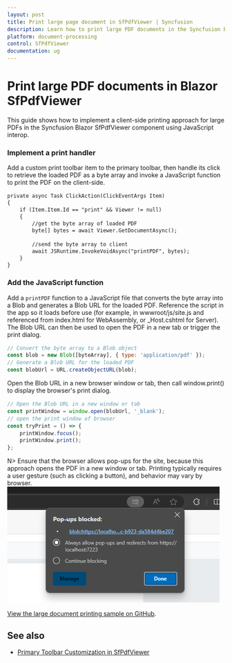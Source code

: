 ```yaml
---
layout: post
title: Print large page document in SfPdfViewer | Syncfusion
description: Learn how to print large PDF documents in the Syncfusion Blazor SfPdfViewer using a custom toolbar action and a Blob URL.
platform: document-processing
control: SfPdfViewer
documentation: ug
---
```


# Print large PDF documents in Blazor SfPdfViewer

This guide shows how to implement a client-side printing approach for large PDFs in the Syncfusion Blazor SfPdfViewer component using JavaScript interop.

### Implement a print handler
Add a custom print toolbar item to the primary toolbar, then handle its click to retrieve the loaded PDF as a byte array and invoke a JavaScript function to print the PDF on the client-side.

```cshtml
private async Task ClickAction(ClickEventArgs Item)
{
    if (Item.Item.Id == "print" && Viewer != null)
    {
        //get the byte array of loaded PDF
        byte[] bytes = await Viewer.GetDocumentAsync();

        //send the byte array to client
        await JSRuntime.InvokeVoidAsync("printPDF", bytes);
    }
}

```

### Add the JavaScript function
Add a `printPDF` function to a JavaScript file that converts the byte array into a Blob and generates a Blob URL for the loaded PDF. Reference the script in the app so it loads before use (for example, in wwwroot/js/site.js and referenced from index.html for WebAssembly, or _Host.cshtml for Server). The Blob URL can then be used to open the PDF in a new tab or trigger the print dialog.

```javascript
// Convert the byte array to a Blob object
const blob = new Blob([byteArray], { type: 'application/pdf' });
// Generate a Blob URL for the loaded PDF
const blobUrl = URL.createObjectURL(blob);
```
Open the Blob URL in a new browser window or tab, then call window.print() to display the browser's print dialog.

```javascript
// Open the Blob URL in a new window or tab
const printWindow = window.open(blobUrl, '_blank');
// open the print window of browser
const tryPrint = () => {
    printWindow.focus();
    printWindow.print();
};
```

N> Ensure that the browser allows pop-ups for the site, because this approach opens the PDF in a new window or tab. Printing typically requires a user gesture (such as clicking a button), and behavior may vary by browser.
![Allow pop-up for large page print window](../images/allow-popup-largepage-print.png)

[View the large document printing sample on GitHub](https://github.com/SyncfusionExamples/blazor-pdf-viewer-examples/tree/master/Print/Print%20Large%20page%20document).

## See also

* [Primary Toolbar Customization in SfPdfViewer](../toolbar-customization)